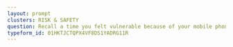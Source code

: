 ```yaml
---
layout: prompt
clusters: RISK & SAFETY
question: Recall a time you felt vulnerable because of your mobile phone.
typeform_id: 01HKTJCTQPX4VF8DS1YADRG11R
---
```

